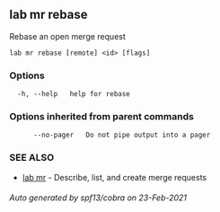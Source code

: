 ## lab mr rebase

Rebase an open merge request

```
lab mr rebase [remote] <id> [flags]
```

### Options

```
  -h, --help   help for rebase
```

### Options inherited from parent commands

```
      --no-pager   Do not pipe output into a pager
```

### SEE ALSO

* [lab mr](lab_mr.md)	 - Describe, list, and create merge requests

###### Auto generated by spf13/cobra on 23-Feb-2021
